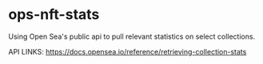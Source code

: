 # ops-nft-stats

Using Open Sea's public api to pull relevant statistics on select collections.

API LINKS:
https://docs.opensea.io/reference/retrieving-collection-stats
